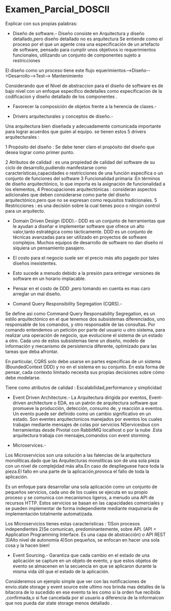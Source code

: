 # Examen_Parcial_DOSCII


Explicar con sus propias palabras:
- Diseño de software.-
Diseño consiste en Arquitectura y diseño detallado,pero diseño  detallado no es arquitectura
Se entiende como el proceso por el que un agente crea una especificación de un
artefacto de software, pensado para cumplir unos objetivos io requerimientos funcionales,
utilizando un conjunto de componentes sujeto a restricciones 

El diseño como un proceso tiene este flujo
equerimientos-->Diseño-->Desarrollo-->Test--> Mantenimiento 

Considerando que el Nivel de abstraccion para el diseño de software es de bajo nivel con un 
enfoque especifico dedetalles como especificacion de la codificacion y diseño detallado de los componentes .

- Favorecer la composición de objetos frente a la herencia de clases.-


- Drivers arquitecturales y conceptos de diseño.-

Una arquitectura bien diseñada y adecuadamente comunicada importante para lograr acuerdos que guíen
al equipo. se tienen estos 5 drivers arquitecturales :

1 Propósito del diseño : Se debe tener claro el propósito del diseño que desea lograr como primer punto.

2 Atributos de calidad : es una propiedad de calidad del software de su ciclo de desarrollo,pudiendo manifestarse 
                         como características,capacidades o restricciones de una función específica o un conjunto de funciones del                                software
3 Funcionalidad primaria :En términos de diseño arquitectónico, lo que importa es la asignación de funcionalidad a los elementos,
4 Preocupaciones arquitectónicas : consideran aspectos adicionales que deben considerarse como parte del diseño
                                   arquitectónico,pero que no se expresan como requisitos tradicionales.
5 Restricciones : es una decisión sobre la cual tienes poco o ningún control para un arquitecto.


- Domain Driven Design (DDD).-
DDD es un conjunto de herramientas que le ayudan a diseñar e implementar software que ofrece
un alto valor,tanto estratégica como tácticamente.
DDD es un conjunto de técnicas avanzadas para ser utilizado en proyectos de software complejos.
Muchos equipos de desarrollo de software no dan diseño ni siquiera un pensamiento pasajero.
 
- El costo para el negocio suele ser el precio más alto pagado por tales diseños inexistentes.
- Esto sucede a menudo debido a la presión para entregar versiones de software en un horario implacable.
- Pensar en el costo de DDD ,pero tomando en cuenta es mas caro arreglar un mal diseño.

- Comand Query Responsibility Segregation (CQRS).-

Se define asi como Command Query Responsability Segregation, es un estilo arquitectónico en el que 
tenemos dos subsistemas diferenciados, uno responsable de los comandos, y otro responsable de las consultas.
Por comando entendemos un petición por parte del usuario u otro sistema, para realizar una operación
de negocio, que evolucione el sistema de un estado a otro. Cada uno de estos subsistemas tiene un 
diseño, modelo de información y mecanismo de persistencia diferente, optimizado para las tareas que
deba afrontar. 

En particular, CQRS solo debe usarse en partes específicas de un sistema (BoundedContext  DDD)
y no en el sistema en su conjunto. En esta forma de pensar, cada contexto limitado necesita sus propias
 decisiones sobre cómo debe modelarse. 

Tiene como atributos de calidad :  Escalabilidad,performance y simplicidad

- Event Driven Architecture.-
La Arquitectura dirigida por eventos, Event-driven architecture o EDA, es un patrón de arquitectura software que promueve la producción, detección, consumo de, y reacción a eventos. Un evento puede ser definido como un cambio significativo en un estado.
Son eventes arquitectonicos manejados por eventos los cuales trabajan mediante mensajes de colas  por servicios NServicesbus
con herramientas desde Pivotal con RabbitMQ localhost o por la nube .Esta arquitectura trabaja con mensajes,comandos con event storming.

- Microservices.-

Los Microservicios son una solución a las falencias de la arquitectura monolíticas.dado que las  Arquitecturas monolíticas son
de una sola pieza con un nivel de complejidad más alta.En caso de desplieguese hace toda la pieza.El fallo en una parte de la aplicación,provoca el fallo de toda la aplicación.

Es un enfoque para desarrollar una sola aplicación  como un conjunto de pequeños servicios, cada uno de los cuales se ejecuta en su propio proceso y se comunica  con mecanismos ligeros, a menudo una API de recursos HTTP. Estos servicios se basan en las capacidades comerciales y se pueden implementar de forma independiente mediante maquinaria de implementación totalmente automatizada. 

Los Microservicios tienes estas caracteristicas :
1)Son procesos independientes
2)Se comunican, predominantemente, sobre API. (API = Application Programming Interface. Es una capa de abstracción) o API REST 
3)Alto nivel de autonomía
4)Son pequeños, se enfocan en hacer una sola cosa y la hacen bien!

- Event Sourcing.-
Garantiza que cada cambio en el estado de una aplicación se capture en un objeto de evento, y que estos objetos
de evento se almacenen en la secuencia en que se aplicaron durante la misma vida útil que el estado de la aplicación.

Consideremos un ejemplo simple que ver con las notificaciones de envío.state storage  y event source  este ultimo nos brinda
mas detalles de la bitacora de lo sucedido en ese evento ta les como si la orden fue recibida ,confirmada,o si fue cancelada
por el usuario a diferencia de la informaicon que nos pueda dar state storage menos detallado .
